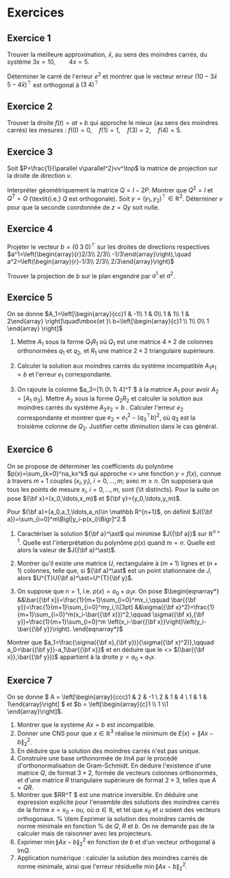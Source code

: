 # Exercices

## Exercice 1
Trouver la meilleure approximation, $\bar x$, au sens des moindres carrés, du
système
$3x=10,\qquad 4x= 5.$

Déterminer le carré de l'erreur $e^2$ et montrer que le vecteur erreur
$(10-3\bar x\;  5-4\bar x)^\top$ est orthogonal à $(3\; 4)^\top$



## Exercice 2
Trouver la droite $f(t)=at+b$ qui approche le mieux (au sens des moindres
carrés) les mesures : $f(0)=0,\quad f(1)=1,\quad f(3)=2,\quad f(4)=5$.



## Exercice 3
Soit $P=\frac{1}{\parallel v\parallel^2}vv^\top$ la matrice de 
projection sur la droite de direction $v$.

Interpréter géométriquement la matrice $Q=I-2P$. Montrer que $Q^2=I$ et
$Q^T =Q$ (\textit{i.e.} $Q$ est orthogonale). Soit $y=(y_1, y_2)^\top \in\mathbb R^2$.
Déterminer $v$ pour que la seconde coordonnée de $z=Qy$ soit nulle.


## Exercice 4
Projeter le vecteur $b=(0\; 3\; 0)^\top$ sur les droites de directions 
respectives 
$a^1=\left(\begin{array}{r}2/3\\ 2/3\\ -1/3\end{array}\right),\quad
a^2=\left(\begin{array}{r}-1/3\\ 2/3\\ 2/3\end{array}\right)$

Trouver la projection de $b$ sur le plan engendré par $a^1$ et $a^2$.


## Exercice 5
 On se donne
$A_1=\left[\begin{array}{cc}1 & -1\\ 1 & 0\\ 1 & 1\\ 1 & 2\end{array}
  \right]\quad\mbox{et }\ 
b=\left[\begin{array}{c}1 \\ 1\\ 0\\ 1 \end{array}
  \right]$

1. Mettre $A_1$ sous la forme $Q_1R_1$ où $Q_1$ est une matrice $4\times 2$ de colonnes
orthonormées $q_1$ et $q_2$, et $R_1$ une matrice $2\times 2$ triangulaire supérieure.

2.  Calculer la solution aux moindres carrés du système incompatible $A_1x_1=b$
et l'erreur $e_1$ correspondante.

3. On rajoute la colonne $a_3=[1\ 0\ 1\ 4]^T $ à la matrice $A_1$ pour avoir
$A_2=[A_1\ a_3]$. Mettre $A_2$ sous la forme $Q_2R_2$ et calculer la solution aux moindres
carrés du système $A_2x_2=b$ . 
Calculer l'erreur $e_2$ correspondante et montrer que $e_2=e_1^2-(q_3^\top b)^2$,
où $q_3$ est la troisième colonne de $Q_2$. Justifier cette diminution dans le cas général.

## Exercice 6
 On se propose de déterminer les coefficients du polynôme $p(x)=\sum_{k=0}^na_kx^k$
qui approche <<au mieux>> une fonction $y=f(x)$, connue à travers $m+1$ 
couples $(x_i,y_i)$, $i=0,\ldots,m$; avec $m\ge n$. On supposera que tous les
points de mesure $x_i$, $i=0,\ldots,m$, sont {\it distincts}. 
Pour la suite on pose
${\bf x}=(x_0,\ldots,x_m)$ et ${\bf y}=(y_0,\ldots,y_m)$.

Pour ${\bf a}=(a_0,a_1,\ldots,a_n)\in \mathbb R^{n+1}$, on définit
$J({\bf a})=\sum_{i=0}^m\Bigl[y_i-p(x_i)\Bigr]^2.$

1. Caractériser la solution ${\bf a}^\ast$ qui minimise $J({\bf a})$
sur $\mathbb R^{n+1}$. Quelle est l'interprétation du polynôme $p(x)$
quand $m=n$. Quelle est alors la valeur de $J({\bf a}^\ast)$.

2. Montrer qu'il existe une matrice $U$, rectangulaire à $(m+1)$ lignes
et $(n+1)$ colonnes, telle que, si ${\bf a}^\ast$ est un point stationnaire de
$J$, alors $U^{T}U{\bf a}^\ast=U^{T}{\bf y}$.
3. On suppose que $n=1$, i.e. $p(x)=a_0+a_1x$. On pose
$\begin{eqnarray*}
&&\bar{{\bf x}}=\frac{1}{m+1}\sum_{i=0}^mx_i,\qquad
           \bar{{\bf y}}=\frac{1}{m+1}\sum_{i=0}^my_i,\\[3pt]
&&\sigma({\bf x}^2)=\frac{1}{m+1}\sum_{i=0}^m(x_i-\bar{{\bf x}})^2,\qquad
  \sigma({\bf x},{\bf y})=\frac{1}{m+1}\sum_{i=0}^m
         \left(x_i-\bar{{\bf x}}\right)\left(y_i-\bar{{\bf y}}\right).
\end{eqnarray*}$

Montrer que
$a_1=\frac{\sigma({\bf x},{\bf y})}{\sigma({\bf x}^2)},\qquad a_0=\bar{{\bf y}}-a_1\bar{{\bf x}}$
et en déduire que le <<point moyen>> $(\bar{{\bf x}},\bar{{\bf y}})$ 
appartient à la droite $y=a_0+a_1x$.

## Exercice 7
 On se donne 
$
A = \left[\begin{array}{ccc}1 & 2 & -1 \\ 2 & 1 &  4 \\ 1 & 1 &  1\end{array}\right]
$
et $b = \left[\begin{array}{c}1 \\ 1 \\1 \end{array}\right]$.


1. Montrer que le système $Ax = b$ est incompatible.
2. Donner une CNS pour que $x \in \mathbb R^3$
réalise le minimum de $E(x) = \| Ax - b \|_2^2$.
3. En déduire que la solution des moindres carrés n'est pas unique.  
4. Construire une base orthonormée de $ImA$ par le procédé
d'orthonormalisation de Gram-Schmidt. En déduire l'existence
d'une matrice $Q$, de format $3\times 2$, formée de vecteurs colonnes
orthonormés, et d'une matrice $R$ triangulaire supérieure de format
$2\times 3$, telles que $A = QR$.
5. Montrer que $RR^T $ est une matrice inversible. En déduire
une expression explicite pour l'ensemble des solutions des moindres
carrés de la forme $x = x_0 + \alpha u$, où $\alpha \in \mathbb R$, et
tel que $x_0$ et $u$ soient des vecteurs orthogonaux.
% \item Exprimer la solution des moindres carrés de norme minimale en fonction
% de $Q$, $R$ et $b$. On ne demande pas de la calculer mais de raisonner avec les projecteurs.
6. Exprimer $\min\| Ax - b \|_2^2$ en fonction de $b$ et d'un 
vecteur orthogonal à $\mathrm{Im}Q$.  
7. Application numérique : calculer la solution des moindres carrés de norme minimale, ainsi que l'erreur résiduelle $\min\| Ax - b \|_2^2$. 

 